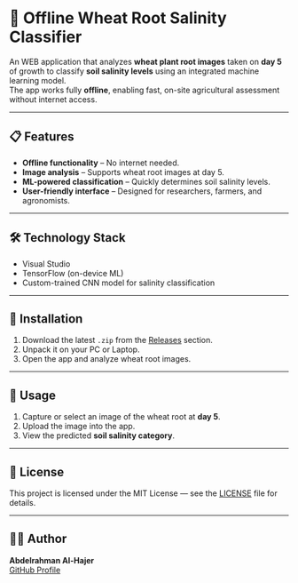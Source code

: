 # 🌾 Offline Wheat Root Salinity Classifier

An WEB application that analyzes **wheat plant root images** taken on **day 5** of growth to classify **soil salinity levels** using an integrated machine learning model.  
The app works fully **offline**, enabling fast, on-site agricultural assessment without internet access.

---

## 📋 Features
- **Offline functionality** – No internet needed.
- **Image analysis** – Supports wheat root images at day 5.
- **ML-powered classification** – Quickly determines soil salinity levels.
- **User-friendly interface** – Designed for researchers, farmers, and agronomists.

---

## 🛠️ Technology Stack
- Visual Studio
- TensorFlow (on-device ML)
- Custom-trained CNN model for salinity classification

---

## 🚀 Installation
1. Download the latest `.zip` from the [Releases](../../releases) section.
2. Unpack it on your PC or Laptop.
3. Open the app and analyze wheat root images.

---

## 📖 Usage
1. Capture or select an image of the wheat root at **day 5**.
2. Upload the image into the app.
3. View the predicted **soil salinity category**.

---


## 📜 License
This project is licensed under the MIT License — see the [LICENSE](LICENSE) file for details.

---

## 👨‍💻 Author
**Abdelrahman Al-Hajer**  
[GitHub Profile](https://github.com/B000Dy)
